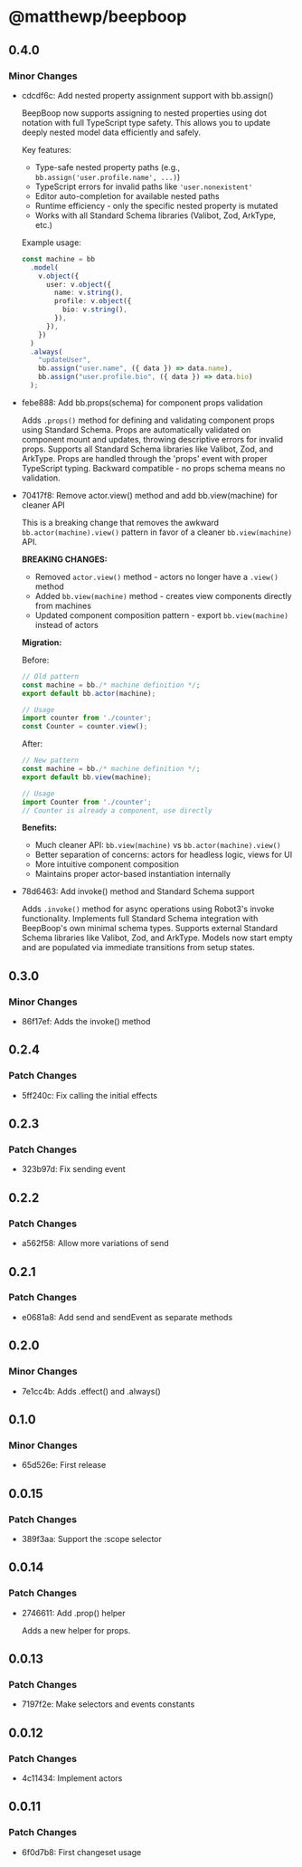 # @matthewp/beepboop

## 0.4.0

### Minor Changes

- cdcdf6c: Add nested property assignment support with bb.assign()

  BeepBoop now supports assigning to nested properties using dot notation with full TypeScript type safety. This allows you to update deeply nested model data efficiently and safely.

  Key features:

  - Type-safe nested property paths (e.g., `bb.assign('user.profile.name', ...)`)
  - TypeScript errors for invalid paths like `'user.nonexistent'`
  - Editor auto-completion for available nested paths
  - Runtime efficiency - only the specific nested property is mutated
  - Works with all Standard Schema libraries (Valibot, Zod, ArkType, etc.)

  Example usage:

  ```typescript
  const machine = bb
    .model(
      v.object({
        user: v.object({
          name: v.string(),
          profile: v.object({
            bio: v.string(),
          }),
        }),
      })
    )
    .always(
      "updateUser",
      bb.assign("user.name", ({ data }) => data.name),
      bb.assign("user.profile.bio", ({ data }) => data.bio)
    );
  ```

- febe888: Add bb.props(schema) for component props validation

  Adds `.props()` method for defining and validating component props using Standard Schema. Props are automatically validated on component mount and updates, throwing descriptive errors for invalid props. Supports all Standard Schema libraries like Valibot, Zod, and ArkType. Props are handled through the 'props' event with proper TypeScript typing. Backward compatible - no props schema means no validation.

- 70417f8: Remove actor.view() method and add bb.view(machine) for cleaner API

  This is a breaking change that removes the awkward `bb.actor(machine).view()` pattern in favor of a cleaner `bb.view(machine)` API.

  **BREAKING CHANGES:**

  - Removed `actor.view()` method - actors no longer have a `.view()` method
  - Added `bb.view(machine)` method - creates view components directly from machines
  - Updated component composition pattern - export `bb.view(machine)` instead of actors

  **Migration:**

  Before:

  ```typescript
  // Old pattern
  const machine = bb./* machine definition */;
  export default bb.actor(machine);

  // Usage
  import counter from './counter';
  const Counter = counter.view();
  ```

  After:

  ```typescript
  // New pattern
  const machine = bb./* machine definition */;
  export default bb.view(machine);

  // Usage
  import Counter from './counter';
  // Counter is already a component, use directly
  ```

  **Benefits:**

  - Much cleaner API: `bb.view(machine)` vs `bb.actor(machine).view()`
  - Better separation of concerns: actors for headless logic, views for UI
  - More intuitive component composition
  - Maintains proper actor-based instantiation internally

- 78d6463: Add invoke() method and Standard Schema support

  Adds `.invoke()` method for async operations using Robot3's invoke functionality. Implements full Standard Schema integration with BeepBoop's own minimal schema types. Supports external Standard Schema libraries like Valibot, Zod, and ArkType. Models now start empty and are populated via immediate transitions from setup states.

## 0.3.0

### Minor Changes

- 86f17ef: Adds the invoke() method

## 0.2.4

### Patch Changes

- 5ff240c: Fix calling the initial effects

## 0.2.3

### Patch Changes

- 323b97d: Fix sending event

## 0.2.2

### Patch Changes

- a562f58: Allow more variations of send

## 0.2.1

### Patch Changes

- e0681a8: Add send and sendEvent as separate methods

## 0.2.0

### Minor Changes

- 7e1cc4b: Adds .effect() and .always()

## 0.1.0

### Minor Changes

- 65d526e: First release

## 0.0.15

### Patch Changes

- 389f3aa: Support the :scope selector

## 0.0.14

### Patch Changes

- 2746611: Add .prop() helper

  Adds a new helper for props.

## 0.0.13

### Patch Changes

- 7197f2e: Make selectors and events constants

## 0.0.12

### Patch Changes

- 4c11434: Implement actors

## 0.0.11

### Patch Changes

- 6f0d7b8: First changeset usage
